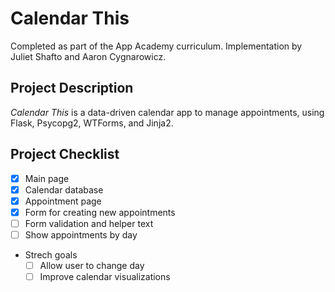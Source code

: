 # Calendar This
Completed as part of the App Academy curriculum. Implementation by Juliet Shafto and Aaron Cygnarowicz.

## Project Description
_Calendar This_ is a data-driven calendar app to manage appointments, using Flask, Psycopg2, WTForms, and Jinja2.

## Project Checklist
- [x] Main page
- [x] Calendar database
- [x] Appointment page
- [x] Form for creating new appointments
- [ ] Form validation and helper text
- [ ] Show appointments by day
- Strech goals
  - [ ] Allow user to change day
  - [ ] Improve calendar visualizations
